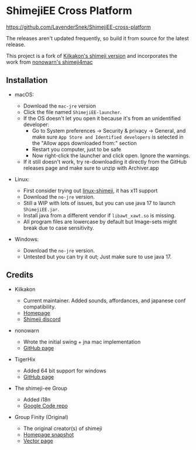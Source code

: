 
ShimejiEE Cross Platform
========================

https://github.com/LavenderSnek/ShimejiEE-cross-platform

The releases aren't updated frequently, so build it from source for the latest release.

This project is a fork of [Kilkakon's shimeji version](http://kilkakon.com/shimeji) and incorporates the work from [nonowarn's shimeji4mac](https://github.com/nonowarn/shimeji4mac)

Installation
-------

- macOS:
  - Download the `mac-jre` version
  - Click the file named `ShimejiEE-launcher`. 
  - If the OS doesn't let you open it because it's from an unidentified developer: 
    - Go to System preferences → Security & privacy → General, and make sure `App Store and Identified developers` is selected in the "Allow apps downloaded from:" section
    - Restart you computer, just to be safe
    - Now right-click the launcher and click open. Ignore the warnings. 
  - If it still doesn't work, try re-downloading it directly from the GitHub releases page and make sure to unzip with Archiver.app

- Linux:
  - First consider trying out [linux-shimeji](https://github.com/asdfman/linux-shimeji), it has x11 support
  - Download the `no-jre` version. 
  - Still a WIP with lots of issues, but you can use java 17 to launch `ShimejiEE.jar`. 
  - Install java from a different vendor if `libawt_xawt.so` is missing. 
  - All program files are lowercase by default but Image-sets might break due to case sensitivity.

- Windows:
  - Download the `no-jre` version. 
  - Untested but you can try it out; Just make sure to use java 17.


Credits
-------

- Kilkakon
  - Current maintainer. Added sounds, affordances, and japanese conf compatibility.
  - [Homepage](http://kilkakon.com/shimeji)
  - [Shimeji discord](https://discord.gg/dcJGAn3)

- nonowarn
  - Wrote the initial swing + jna mac implementation
  - [GitHub page](https://github.com/nonowarn/shimeji4mac)

- TigerHix
  - Added 64 bit support for windows
  - [GitHub page](https://github.com/TigerHix/shimeji-universal)

- The shimeji-ee Group
  - Added i18n
  - [Google Code repo](https://code.google.com/archive/p/shimeji-ee/source/default/commits)

- Group Finity (Original)
  - The original creator(s) of shimeji
  - [Homepage snapshot](https://web.archive.org/web/20140530231026/http://www.group-finity.com/Shimeji/)
  - [Vector page](https://www.vector.co.jp/soft/winnt/amuse/se476479.html )